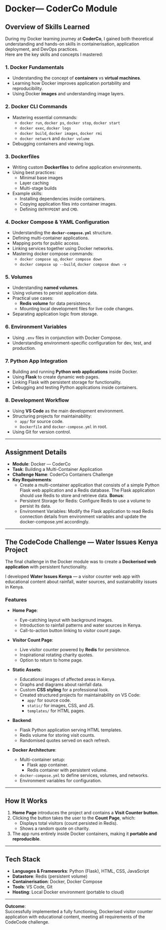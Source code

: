 # Docker— CoderCo Module

## Overview of Skills Learned

During my Docker learning journey at **CoderCo**, I gained both theoretical understanding and hands-on skills in containerisation, application deployment, and DevOps practices.  
Here are the key skills and concepts I mastered:

### 1. Docker Fundamentals
- Understanding the concept of **containers** vs **virtual machines**.
- Learning how Docker improves application portability and reproducibility.
- Using Docker **images** and understanding image layers.

### 2. Docker CLI Commands
- Mastering essential commands:
  - `docker run`, `docker ps`, `docker stop`, `docker start`
  - `docker exec`, `docker logs`
  - `docker build`, `docker images`, `docker rmi`
  - `docker network` and `docker volume`
- Debugging containers and viewing logs.

### 3. Dockerfiles
- Writing custom **Dockerfiles** to define application environments.
- Using best practices:
  - Minimal base images
  - Layer caching
  - Multi-stage builds
- Example skills:
  - Installing dependencies inside containers.
  - Copying application files into container images.
  - Defining `ENTRYPOINT` and `CMD`.

### 4. Docker Compose & YAML Configuration
- Understanding the **`docker-compose.yml`** structure.
- Defining multi-container applications.
- Mapping ports for public access.
- Linking services together using Docker networks.
- Mastering docker compose commands:
  - `docker compose up`, `docker compose down`
  - `docker compose up --build`, `docker compose down -v`

### 5. Volumes
- Understanding **named volumes**.
- Using volumes to persist application data.
- Practical use cases:
  - **Redis volume** for data persistence.
  - Mounting local development files for live code changes.
- Separating application logic from storage.

### 6. Environment Variables
- Using `.env` files in conjunction with Docker Compose.
- Understanding environment-specific configuration for dev, test, and production.

### 7. Python App Integration
- Building and running **Python web applications** inside Docker.
- Using **Flask** to create dynamic web pages.
- Linking Flask with persistent storage for functionality.
- Debugging and testing Python applications inside containers.

### 8. Development Workflow
- Using **VS Code** as the main development environment.
- Structuring projects for maintainability:
  - `app/` for source code.
  - `Dockerfile` and `docker-compose.yml` in root.
- Using Git for version control.

---

## Assignment Details
- **Module**: Docker — CoderCo 
- **Task**: Building a Multi-Container Application
- **Challenge Name**: CoderCo Containers Challenge 
- **Key Requirements**:
  - Create a multi-container application that consists of a simple Python Flask web application and a Redis database. The Flask      application should use Redis to store and retrieve data.
**Bonus**:
  - Persistent Storage for Redis: Configure Redis to use a volume to persist its data.
  - Environment Variables: Modify the Flask application to read Redis connection details from environment variables and update the docker-compose.yml accordingly.
---

## The CodeCode Challenge — **Water Issues Kenya** Project

The final challenge in the Docker module was to create a **Dockerised web application** with persistent functionality.  

I developed **Water Issues Kenya** — a visitor counter web app with educational content about rainfall, water sources, and sustainability issues in Kenya.

### **Features**
- **Home Page**:
  - Eye-catching layout with background images.
  - Introduction to rainfall patterns and water sources in Kenya.
  - Call-to-action button linking to visitor count page.

- **Visitor Count Page**:
  - Live visitor counter powered by **Redis** for persistence.
  - Inspirational rotating charity quotes.
  - Option to return to home page.

- **Static Assets**:
  - Educational images of affected areas in Kenya.
  - Graphs and diagrams about rainfall data.
  - Custom **CSS styling** for a professional look.
  - Created structured projects for maintainability on VS Code:
      - `app/` for source code.
      - `static/` for images, CSS, and JS.
      - `templates/` for HTML pages.

- **Backend**:
  - Flask Python application serving HTML templates.
  - Redis volume for storing visit counts.
  - Randomised quotes served on each refresh.

- **Docker Architecture**:
  - Multi-container setup:
    - Flask app container.
    - Redis container with persistent volume.
  - `docker-compose.yml` to define services, volumes, and networks.
  - Environment variables for configuration.

---

## How It Works
1. **Home Page** introduces the project and contains a **Visit Counter button**.
2. Clicking the button takes the user to the **Count Page**, which:
   - Displays total visitors (count persisted in Redis).
   - Shows a random quote on charity.
3. The app runs entirely inside Docker containers, making it **portable and reproducible**.

---

## Tech Stack
- **Languages & Frameworks**: Python (Flask), HTML, CSS, JavaScript
- **Datastore**: Redis (persistent volume)
- **Containerisation**: Docker, Docker Compose
- **Tools**: VS Code, Git
- **Hosting**: Local Docker environment (portable to cloud)

---


**Outcome**:  
Successfully implemented a fully functioning, Dockerised visitor counter application with educational content, meeting all requirements of the CodeCode challenge.
